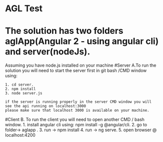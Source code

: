 # AGL Test

# The solution has two folders aglApp(Angular 2 - using angular cli) and server(nodeJs). 

Assuming you have node.js installed on your machine
#Server
A.To run the solution you will need to start the server first in git bash /CMD  window using:

    1. cd server.
    2. npm install
    3. node server.js

    if the server is running properly in the server CMD window you will see the api running on localhost:3000
    please make sure that localhost 3000 is available on your machine.

#Client
B. To run the client you will need to open another CMD / bash window.
    1. install angular cli using:
        npm install -g @angular/cli.
    2. go to folder-> aglapp .
    3. run -> npm install
    4. run -> ng serve.
    5. open browser @ localhost:4200




